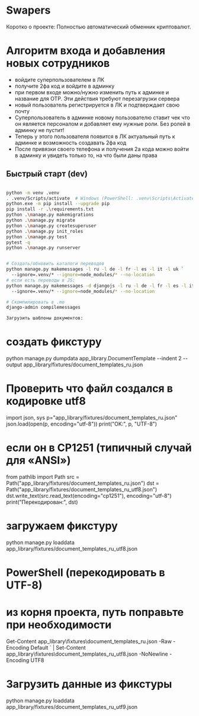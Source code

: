 # Swapers

Коротко о проекте: Полностью автоматический обменник криптовалют.

# Алгоритм входа и добавления новых сотрудников
- войдите суперпользователем в ЛК
- получите 2фа код и войдите в админку
- при первом входе можно/нужно изменить путь к админке и название для OTP. Эти действия требуют перезагрузки сервера
- новый пользователь регистрируется в ЛК и подтверждает свою почту
- Суперпользователь в админке новому пользователю ставит чек что он является персоналом и добавляет ему нужные роли. Без ролей в админку не пустит!
- Теперь у этого пользователя появится в ЛК актуальный путь к админке и возможность создавать 2фа код
- После привязки своего телефона и получения 2а кода можно войти в админку и увидеть только то, на что были даны права

## Быстрый старт (dev)

```bash

python -m venv .venv
. .venv/Scripts/activate  # Windows (PowerShell: .venv\Scripts\Activate.ps1)
python.exe -m pip install --upgrade pip
pip install -r .\requirements.txt
python .\manage.py makemigrations
python .\manage.py migrate
python .\manage.py createsuperuser
python .\manage.py init_roles
python .\manage.py test
pytest -q
python .\manage.py runserver


# Создать/обновить каталоги переводов
python manage.py makemessages -l ru -l de -l fr -l es -l it -l uk `
  --ignore=.venv/* --ignore=node_modules/* --no-location
# если есть переводы в JS:
python manage.py makemessages -d djangojs -l ru -l de -l fr -l es -l it -l uk `
  --ignore=.venv/* --ignore=node_modules/* --no-location

# Скомпилировать в .mo
django-admin compilemessages

Загрузить шаблоны документов:

```


# создать фикстуру
python manage.py dumpdata app_library.DocumentTemplate --indent 2 --output app_library/fixtures/document_templates_ru.json

# Проверить что файл создался в кодировке utf8
import json, sys
p="app_library/fixtures/document_templates_ru.json"
json.load(open(p, encoding="utf-8"))
print("OK:", p, "UTF-8")

# если он в CP1251 (типичный случай для «ANSI»)
from pathlib import Path
src = Path("app_library/fixtures/document_templates_ru.json")
dst = Path("app_library/fixtures/document_templates_ru_utf8.json")
dst.write_text(src.read_text(encoding="cp1251"), encoding="utf-8")
print("Перекодирован:", dst)

# загружаем фикстуру
python manage.py loaddata app_library/fixtures/document_templates_ru_utf8.json




# PowerShell (перекодировать в UTF-8)
# из корня проекта, путь поправьте при необходимости
Get-Content app_library\fixtures\document_templates_ru.json -Raw -Encoding Default `
| Set-Content app_library\fixtures\document_templates_ru_utf8.json -NoNewline -Encoding UTF8
# Загрузить данные из фикстуры
python manage.py loaddata app_library/fixtures/document_templates_ru_utf9.json
